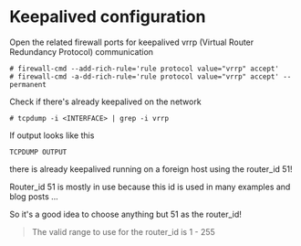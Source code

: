 # Keepalived configuration

Open the related firewall ports for keepalived vrrp (Virtual Router Redundancy Protocol) communication
```
# firewall-cmd --add-rich-rule='rule protocol value="vrrp" accept'
# firewall-cmd -a-dd-rich-rule='rule protocol value="vrrp" accept' --permanent
```

Check if there's already keepalived on the network
```
# tcpdump -i <INTERFACE> | grep -i vrrp
```
If output looks like this
```
TCPDUMP OUTPUT
```
there is already keepalived running on a foreign host using the router_id 51!

Router_id 51 is mostly in use because this id is used in many examples and blog posts ...

So it's a good idea to choose anything but 51 as the router_id!

> The valid range to use for the router_id is 1 - 255
